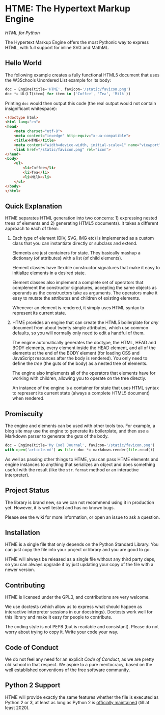 # HTME: The Hypertext Markup Engine

*HTML for Python*

The Hypertext Markup Engine offers the most Pythonic way to express HTML,
with full support for inline SVG and MathML.

## Hello World

The following example creates a fully functional HTML5 document that uses the
W3Schools Unordered List example for its body:

``` python
doc = Engine(title='HTME', favicon='/static/favicon.png')
doc *= UL(LI(item) for item in ('Coffee', 'Tea', 'Milk'))
```

Printing `doc` would then output this code (the real output would not contain
insignificant whitespace):

``` html
<!doctype html>
<html lang="en">
<head>
    <meta charset="utf-8">
    <meta content="ie=edge" http-equiv="x-ua-compatible">
    <title>HTME</title>
    <meta content="width=device-width, initial-scale=1" name="viewport">
    <link href="/static/favicon.png" rel="icon">
</head>
<body>
    <ul>
        <li>Coffee</li>
        <li>Tea</li>
        <li>Milk</li>
    </ul>
</body>
</html>
```

## Quick Explanation

HTME separates HTML generation into two concerns: 1) expressing nested trees
of elements and 2) generating HTML5 documents). It takes a different approach
to each of them:

1. Each type of element (DIV, SVG, IMG etc) is implemented as a custom class
   that you can instantiate directly or subclass and extend.

   Elements are just containers for state. They basically mashup a dictionary
   (of attributes) with a list (of child elements).

   Element classes have flexible constructor signatures that make it easy to
   initialize elements in a desired state.

   Element classes also implement a complete set of operators that complement
   the constructor signatures, accepting the same objects as operands as the
   constructors take as arguments. The operators make it easy to mutate the
   attributes and children of existing elements.

   Whenever an element is rendered, it simply uses HTML syntax to represent
   its current state.

2. HTME provides an engine that can create the HTML5 boilerplate for *any*
   document from about twenty simple attributes, which use common defaults,
   so you will normally only need to edit a handful of them.

   The engine automatically generates the doctype, the HTML, HEAD and BODY
   elements, every element inside the HEAD element, and all of the elements
   at the end of the BODY element (for loading CSS and JavaScript resources
   after the body is rendered). You only need to define the *tree* (the guts
   of the body) as a nested tree of elements.

   The engine also implements all of the operators that elements have for
   working with children, allowing you to operate on the tree directly.

   An instance of the engine is a container for state that uses HTML syntax
   to represent its current state (always a complete HTML5 document) when
   rendered.

## Promiscuity

The engine and elements can be used with other tools too. For example, a
blog site may use the engine to generate its boilerplate, and then use a
Markdown parser to generate the guts of the body.

``` python
doc = Engine(title='My Cool Journal', favicon='/static/favicon.png')
with open('article.md') as file: doc *= markdown.render(file.read())
```

As well as passing other things to HTME, you can pass HTME elements and
engine instances to anything that serializes an object and does something
useful with the result (like the `str.format` method or an interactive
interpreter).

## Project Status

The library is brand new, so we can not recommend using it in production yet.
However, it is well tested and has no known bugs.

Please see the wiki for more information, or open an issue to ask a question.

##  Installation

HTME is a single file that only depends on the Python Standard Library. You
can just copy the file into your project or library and you are good to go.

HTME will always be released as a single file without any third party deps,
so you can always upgrade it by just updating your copy of the file with a
newer version.

## Contributing

HTME is licensed under the GPL3, and contributions are very welcome.

We use doctests (which allow us to express what should happen as interactive
interpreter sessions in our docstrings). Doctests work well for this library
and make it easy for people to contribute.

The coding style is not PEP8 (but is readable and consistant). Please do not
worry about trying to copy it. Write your code your way.

## Code of Conduct

We do not feel any need for an explicit *Code of Conduct*, as we are pretty
old school in that respect. We aspire to a pure meritocracy, based on the
well established conventions of the free software community.

## Python 2 Support

HTME will provide exactly the same features whether the file is executed as
Python 2 or 3, at least as long as Python 2 is [officially maintained][1]
(till at least 2020).

[1]: https://legacy.python.org/dev/peps/pep-0373
